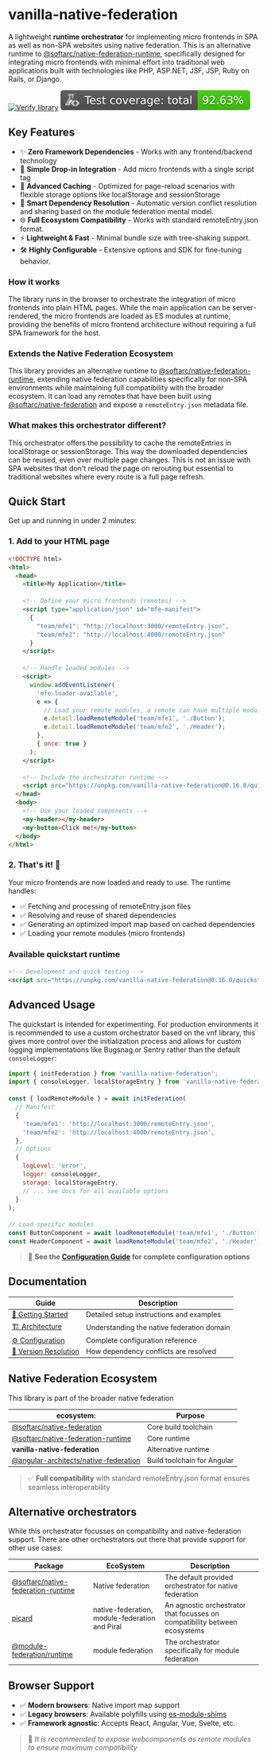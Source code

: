 # vanilla-native-federation

A lightweight **runtime orchestrator** for implementing micro frontends in SPA as well as non-SPA websites using native federation. This is an alternative runtime to [@softarc/native-federation-runtime](https://www.npmjs.com/package/@softarc/native-federation-runtime), specifically designed for integrating micro frontends with minimal effort into traditional web applications built with technologies like PHP, ASP.NET, JSF, JSP, Ruby on Rails, or Django.

[![Verify library](https://github.com/topicusonderwijs/vanilla-native-federation/actions/workflows/verify-code.yaml/badge.svg)](https://github.com/topicusonderwijs/vanilla-native-federation/actions/workflows/verify-code.yaml)
![Coverage total](https://raw.githubusercontent.com/topicusonderwijs/vanilla-native-federation/badges/badges/coverage-total.svg)

## Key Features

- ✨ **Zero Framework Dependencies** - Works with any frontend/backend technology
- 🚀 **Simple Drop-in Integration** - Add micro frontends with a single script tag
- 💾 **Advanced Caching** - Optimized for page-reload scenarios with flexible storage options like localStorage and sessionStorage
- 🔄 **Smart Dependency Resolution** - Automatic version conflict resolution and sharing based on the module federation mental model.
- 🌐 **Full Ecosystem Compatibility** - Works with standard remoteEntry.json format.
- ⚡ **Lightweight & Fast** - Minimal bundle size with tree-shaking support.
- 🛠️ **Highly Configurable** - Extensive options and SDK for fine-tuning behavior.

### How it works

The library runs in the browser to orchestrate the integration of micro frontends into plain HTML pages. While the main application can be server-rendered, the micro frontends are loaded as ES modules at runtime, providing the benefits of micro frontend architecture without requiring a full SPA framework for the host.

### Extends the Native Federation Ecosystem

This library provides an alternative runtime to [@softarc/native-federation-runtime](https://www.npmjs.com/package/@softarc/native-federation-runtime), extending native federation capabilities specifically for non-SPA environments while maintaining full compatibility with the broader ecosystem. It can load any remotes that have been built using [@softarc/native-federation](https://www.npmjs.com/package/@softarc/native-federation) and expose a `remoteEntry.json` metadata file.

### What makes this orchestrator different?

This orchestrator offers the possibility to cache the remoteEntries in localStorage or sessionStorage. This way the downloaded dependencies can be reused, even over multiple page changes. This is not an issue with SPA websites that don't reload the page on rerouting but essential to traditional websites where every route is a full page refresh.

## Quick Start

Get up and running in under 2 minutes:

### 1. Add to your HTML page

```html
<!DOCTYPE html>
<html>
  <head>
    <title>My Application</title>

    <!-- Define your micro frontends (remotes) -->
    <script type="application/json" id="mfe-manifest">
      {
        "team/mfe1": "http://localhost:3000/remoteEntry.json",
        "team/mfe2": "http://localhost:4000/remoteEntry.json"
      }
    </script>

    <!-- Handle loaded modules -->
    <script>
      window.addEventListener(
        'mfe-loader-available',
        e => {
          // Load your remote modules, a remote can have multiple modules
          e.detail.loadRemoteModule('team/mfe1', './Button');
          e.detail.loadRemoteModule('team/mfe2', './Header');
        },
        { once: true }
      );
    </script>

    <!-- Include the orchestrator runtime -->
    <script src="https://unpkg.com/vanilla-native-federation@0.16.0/quickstart.mjs"></script>
  </head>
  <body>
    <!-- Use your loaded components -->
    <my-header></my-header>
    <my-button>Click me!</my-button>
  </body>
</html>
```

### 2. That's it! 🎉

Your micro frontends are now loaded and ready to use. The runtime handles:

- ✅ Fetching and processing of remoteEntry.json files
- ✅ Resolving and reuse of shared dependencies
- ✅ Generating an optimized import map based on cached dependencies
- ✅ Loading your remote modules (micro frontends)

### Available quickstart runtime

```html
<!-- Development and quick testing -->
<script src="https://unpkg.com/vanilla-native-federation@0.16.0/quickstart.mjs"></script>
```

## Advanced Usage

The quickstart is intended for experimenting. For production environments it is recommended to use a custom orchestrator based on the vnf library, this gives more control over the initialization process and allows for custom logging implementations like Bugsnag or Sentry rather than the default `consoleLogger`:

```javascript
import { initFederation } from 'vanilla-native-federation';
import { consoleLogger, localStorageEntry } from 'vanilla-native-federation/options';

const { loadRemoteModule } = await initFederation(
  // Manifest
  {
    'team/mfe1': 'http://localhost:3000/remoteEntry.json',
    'team/mfe2': 'http://localhost:4000/remoteEntry.json',
  },
  // Options
  {
    logLevel: 'error',
    logger: consoleLogger,
    storage: localStorageEntry,
    // ... see docs for all available options
  }
);

// Load specific modules
const ButtonComponent = await loadRemoteModule('team/mfe1', './Button');
const HeaderComponent = await loadRemoteModule('team/mfe2', './Header');
```

> 📖 **See the [Configuration Guide](./docs/config.md) for complete configuration options**

## Documentation

| Guide                                                                                                                     | Description                                |
| ------------------------------------------------------------------------------------------------------------------------- | ------------------------------------------ |
| [🚀 Getting Started](https://github.com/topicusonderwijs/vanilla-native-federation/blob/main/docs/getting-started.md)     | Detailed setup instructions and examples   |
| [🏗️ Architecture](https://github.com/topicusonderwijs/vanilla-native-federation/blob/main/docs/architecture.md)           | Understanding the native federation domain |
| [⚙️ Configuration](https://github.com/topicusonderwijs/vanilla-native-federation/blob/main/docs/config.md)                | Complete configuration reference           |
| [🔄 Version Resolution](https://github.com/topicusonderwijs/vanilla-native-federation/blob/main/docs/version-resolver.md) | How dependency conflicts are resolved      |

## Native Federation Ecosystem

This library is part of the broader native federation

| ecosystem:                                                                                                   | Purpose                     |
| ------------------------------------------------------------------------------------------------------------ | --------------------------- |
| [@softarc/native-federation](https://www.npmjs.com/package/@softarc/native-federation)                       | Core build toolchain        |
| [@softarc/native-federation-runtime](https://www.npmjs.com/package/@softarc/native-federation-runtime)       | Core runtime                |
| **vanilla-native-federation**                                                                                | Alternative runtime         |
| [@angular-architects/native-federation](https://www.npmjs.com/package/@angular-architects/native-federation) | Build toolchain for Angular |

> ✅ **Full compatibility** with standard remoteEntry.json format ensures seamless interoperability

## Alternative orchestrators

While this orchestrator focusses on compatibility and native-federation support. There are other orchestrators out there that provide support for other use cases:

| Package                                                                                                | EcoSystem                                      | Description                                                                |
| ------------------------------------------------------------------------------------------------------ | ---------------------------------------------- | -------------------------------------------------------------------------- |
| [@softarc/native-federation-runtime](https://www.npmjs.com/package/@softarc/native-federation-runtime) | Native federation                              | The default provided orchestrator for native federation                    |
| [picard](https://github.com/picardjs/picard)                                                           | native-federation, module-federation and Piral | An agnostic orchestrator that focusses on compatibility between ecosystems |
| [@module-federation/runtime](https://www.npmjs.com/package/@module-federation/runtime)                 | module federation                              | The orchestrator specifically for module federation                        |

## Browser Support

- ✅ **Modern browsers**: Native import map support
- ✅ **Legacy browsers**: Available polyfills using [es-module-shims](https://www.npmjs.com/package/es-module-shims)
- ✅ **Framework agnostic**: Accepts React, Angular, Vue, Svelte, etc.

> 🧠 _It is recommended to expose webcomponents as remote modules to ensure maximum compatibility_
